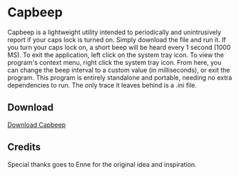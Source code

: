 # Capbeep
Capbeep is a lightweight utility intended to periodically and unintrusively report if your caps lock is turned on. Simply download the file and run it. If you turn your caps lock on, a short beep will be heard every 1 second (1000 MS). To exit the application, left click on the system tray icon. To view the program's context menu, right click the system tray icon. From here, you can change the beep interval to a custom value (in milliseconds), or exit the program. This program is entirely standalone and portable, needing no extra dependencies to run. The only trace it leaves behind is a .ini file.

## Download
[Download Capbeep](https://quinbox.xyz/files/capbeep.exe)

## Credits
Special thanks goes to Enne for the original idea and inspiration.
